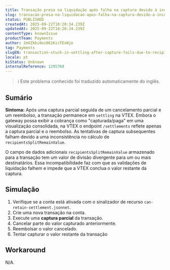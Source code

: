 ```yaml
---
title: Transação presa na liquidação após falha na captura devido à incompatibilidade de recipientsSplitRemainValue
slug: transacao-presa-na-liquidacao-apos-falha-na-captura-devido-a-incompatibilidade-de-recipientssplitremainvalue
status: PUBLISHED
createdAt: 2025-09-22T18:20:34.239Z
updatedAt: 2025-09-22T18:20:34.239Z
contentType: knownIssue
productTeam: Payments
author: 2mXZkbi0oi061KicTExNjo
tag: Payments
slugEN: transaction-stuck-in-settling-after-capture-fails-due-to-recipientssplitremainvalue-mismatch
locale: pt
kiStatus: Unknown
internalReference: 1295769
---
```


>ℹ️ Este problema conhecido foi traduzido automaticamente do inglês.

## Sumário


**Sintoma:** Após uma captura parcial seguida de um cancelamento parcial e um reembolso, a transação permanece em `settling` na VTEX.
Embora o gateway possa exibir a cobrança como "capturada/paga" em uma visualização consolidada, na VTEX o endpoint `/settlements` reflete apenas a captura parcial e o reembolso.
As tentativas de captura subsequentes falham devido a uma inconsistência no cálculo de `recipientsSplitRemainValue`.

O campo de dados adicionais `recipientsSplitRemainValue` armazenado para a transação tem um valor de divisão divergente para um ou mais destinatários. Essa incompatibilidade faz com que as validações de liquidação falhem e impede que a VTEX conclua o valor restante da captura.
## Simulação


1. Verifique se a conta está ativada com o sinalizador de recurso `can-retain-settlement.jsonnet`.
2. Crie uma nova transação na conta.
3. Execute uma **captura parcial** da transação.
4. Cancelar parte do valor capturado anteriormente.
5. Reembolsar o valor cancelado.
6. Tentar capturar o valor restante da transação
## Workaround


N/A.




